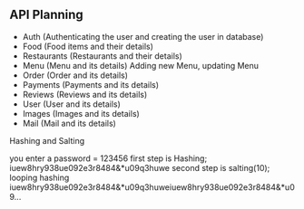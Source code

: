 ## API Planning

- Auth (Authenticating the user and creating the user in database)
- Food (Food items and their details)
- Restaurants (Restaurants and their details)
- Menu (Menu and its details) Adding new Menu, updating Menu
- Order (Order and its details)
- Payments (Payments and its details)
- Reviews (Reviews and its details)
- User (User and its details)
- Images (Images and its details)
- Mail (Mail and its details)

Hashing and Salting 

you enter a password = 123456
first step is Hashing; iuew8hry938ue092e3r8484&*u09q3huwe
second step is salting(10); looping hashing iuew8hry938ue092e3r8484&*u09q3huweiuew8hry938ue092e3r8484&*u09...
